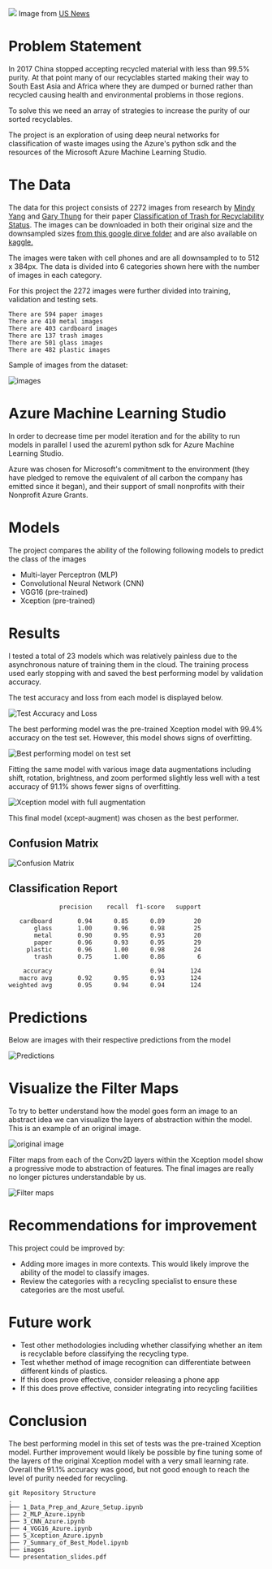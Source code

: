 ![](images/waste_classification.jpg)
    Image from [US News](https://www.usnews.com/news/world-report/articles/2019-05-28/malaysia-to-ship-plastic-trash-back-to-the-us-other-origin-countries)

# Problem Statement
In 2017 China stopped accepting recycled material with less than 99.5% purity.  At that point many of our recyclables started making their way to South East Asia and Africa where they are dumped or burned rather than recycled causing health and environmental problems in those regions.

To solve this we need an array of strategies to increase the purity of our sorted recyclables.

The project is an exploration of using deep neural networks for classification of waste images using the Azure's python sdk and the resources of the Microsoft Azure Machine Learning Studio.

# The Data

The data for this project consists of 2272 images from research by [Mindy Yang](http://github.com/yangmindy4) and [Gary Thung](https://github.com/garythung/) for their paper [Classification of Trash for Recyclability Status](http://cs229.stanford.edu/proj2016/report/ThungYang-ClassificationOfTrashForRecyclabilityStatus-report.pdf).  The images can be downloaded in both their original size and the downsampled sizes [from this google dirve folder](https://drive.google.com/drive/folders/0B3P9oO5A3RvSUW9qTG11Ul83TEE) and are also available on [kaggle.](https://www.kaggle.com/asdasdasasdas/garbage-classification)

The images  were taken with cell phones and are all downsampled to to 512 x 384px.  The data is divided into 6 categories shown here with the number of images in each category.

For this project the 2272 images were further divided into training, validation and testing sets.

```
There are 594 paper images
There are 410 metal images
There are 403 cardboard images
There are 137 trash images
There are 501 glass images
There are 482 plastic images
```

Sample of images from the dataset:

![images](images/data_sample.png)

# Azure Machine Learning Studio

In order to decrease time per model iteration and for the ability to run models in parallel I used the azureml python sdk for Azure Machine Learning Studio.

Azure was chosen for Microsoft's commitment to the environment (they have pledged to remove the equivalent of all carbon the company has emitted since it began), and their support of small nonprofits with their Nonprofit Azure Grants.

# Models

The project compares the ability of the following following models to predict the class of the images

* Multi-layer Perceptron (MLP)
* Convolutional Neural Network (CNN)
* VGG16 (pre-trained)
* Xception (pre-trained)

# Results

I tested a total of 23 models which was relatively painless due to the asynchronous nature of training them in the cloud.  The training process used early stopping with and saved the best performing model by validation accuracy.  

The test accuracy and loss from each model is displayed below.

![Test Accuracy and Loss](images/test_acc_loss.png)

The best performing model was the pre-trained Xception model with 99.4% accuracy on the test set.  However, this model shows signs of overfitting.

![Best performing model on test set](images/xcept-zoom.png) 

Fitting the same model with various image data augmentations including shift, rotation, brightness, and zoom performed slightly less well with a test accuracy of 91.1% shows fewer signs of overfitting.

![Xception model with full augmentation](images/xcept-augment.png)

This final model (xcept-augment) was chosen as the best performer.

## Confusion Matrix

![Confusion Matrix](images/confusion.png)

## Classification Report

```
              precision    recall  f1-score   support

   cardboard       0.94      0.85      0.89        20
       glass       1.00      0.96      0.98        25
       metal       0.90      0.95      0.93        20
       paper       0.96      0.93      0.95        29
     plastic       0.96      1.00      0.98        24
       trash       0.75      1.00      0.86         6

    accuracy                           0.94       124
   macro avg       0.92      0.95      0.93       124
weighted avg       0.95      0.94      0.94       124
```

# Predictions

Below are images with their respective predictions from the model

![Predictions](images/predictions.png)

# Visualize the Filter Maps

To try to better understand how the model goes form an image to an abstract idea we can visualize the layers of abstraction within the model.  This is an example of an original image.

![original image](images/plastic123.png)

Filter maps from each of the Conv2D layers within the Xception model show a progressive mode to abstraction of features.  The final images are really no longer pictures understandable by us.

![Filter maps](images/filtermaps.png)

# Recommendations for improvement

This project could be improved by:

* Adding more images in more contexts.  This would likely improve the ability of the model to classify images.
* Review the categories with a recycling specialist to ensure these categories are the most useful.

# Future work

* Test other methodologies including whether classifying whether an item is recyclable before classifying the recycling type.
* Test whether method of image recognition can differentiate between different kinds of plastics.
* If this does prove effective, consider releasing a phone app
* If this does prove effective, consider integrating into recycling facilities

# Conclusion

The best performing model in this set of tests was the pre-trained Xception model.  Further improvement would likely be possible by fine tuning some of the layers of the original Xception model with a very small learning rate.  Overall the 91.1% accuracy was good, but not good enough to reach the level of purity needed for recycling.

```
git Repository Structure
.
├── 1_Data_Prep_and_Azure_Setup.ipynb
├── 2_MLP_Azure.ipynb
├── 3_CNN_Azure.ipynb
├── 4_VGG16_Azure.ipynb
├── 5_Xception_Azure.ipynb
├── 7_Summary_of_Best_Model.ipynb
├── images
└── presentation_slides.pdf
```

